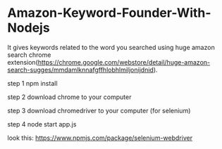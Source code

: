 # Amazon-Keyword-Founder-With-Nodejs
It gives keywords related to the word you searched using huge amazon search chrome extension(https://chrome.google.com/webstore/detail/huge-amazon-search-sugges/mmdamlknnafgffhlobhlmiljonijdnid).

step 1
npm install

step 2
download chrome to your computer
 
step 3 
download chromedriver to your computer (for selenium)

step 4 
node start app.js

look this: https://www.npmjs.com/package/selenium-webdriver
